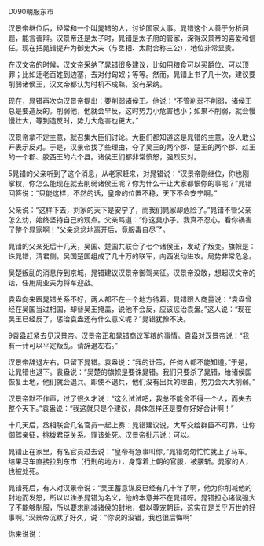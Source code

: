 D090朝服东市

汉景帝继位后，经常和一个叫晁错的人，讨论国家大事。晁错这个人善于分析问题，能言善辩。汉景帝还是太子时，晁错是太子府的管家，深得汉景帝的喜爱和信任。现在把晁错提升为御史大夫（与丞相、太尉合称三公），地位非常显贵。

在汉文帝的时候，汉文帝采纳了晁错很多建议，比如用粮食可以买爵位、可以顶罪；比如迁老百姓到边塞，去对付匈奴；等等。然而，晁错上书了几十次，建议要削弱诸侯王，汉文帝都认为时机不成熟，没有采纳。

现在，晁错再次向汉景帝提出：要削弱诸侯王。他说：“不管削弱不削弱，诸侯王总是要造反的。削弱他，他就会早反，这时势力小危害也小；如果不削弱，就会慢慢壮大，等到造反时，势力大危害也更大。”

汉景帝拿不定主意，就召集大臣们讨论。大臣们都知道这是晁错的主意，没人敢公开表示反对。于是，汉景帝找了些理由，夺了吴王的两个郡、楚王的两个郡、赵王的一个郡、胶西王的六个县。诸侯王们都非常愤怒，强烈反对。

5晁错的父亲听到了这个消息，从老家赶来，对晁错说：“汉景帝刚继位，你也刚掌权，你怎么能现在就去削弱诸侯王呢？你为什么干让大家都恨你的事呢？”晁错回答说：“只能这样，不然的话，皇帝的位置不稳，天下不会安宁啊。”

父亲说：“这样下去，刘家的天下是安宁了，而我们晁家却危险了。”晁错不管父亲怎么劝，始终坚持自己的观点。父亲骂道：“你这臭小子。我真不忍心，看你祸害了整个晁家啊！”父亲忿忿地离开后，竟服毒自尽了。

晁错的父亲死后十几天，吴国、楚国共联合了七个诸侯王，发动了叛变。旗帜是：诛晁错，清君侧。吴国楚国组成了几十万的联军，向西发动进攻。局势非常危急。



吴楚叛乱的消息传到京城，晁错建议汉景帝御驾亲征。汉景帝没敢，想起汉文帝的话，任用周亚夫为将军迎战。

袁盎向来跟晁错关系不好，两人都不在一个地方待着。晁错跟人商量说：“袁盎曾经在吴国当过相国，却替吴王掩盖，说他不会反，应该惩治袁盎。”这人说：“现在吴王已经反了，惩治袁盎还有什么意义呢？”晁错犹豫不决。

9袁盎赶紧去见汉景帝。汉景帝正和晁错商议军粮的事情。袁盎对汉景帝说：“我有一计可以平定叛乱。请辞退左右。”

汉景帝辞退左右，只留下晁错。袁盎说：“我的计策，任何人都不能知道。”于是，让晁错也退下。袁盎说：“吴楚的旗帜是要诛晁错。我们只要杀了晁错，给诸侯国恢复土地，他们就会退兵。即使不退兵，他们没有出兵的理由，势力会大大削弱。”

汉景帝默不作声，过了很久才说：“这么试试吧，我总不能舍不得一个人，而失去整个天下。”袁盎说：“我这就只是个建议，具体怎样还是要你好好合计啊！”

十几天后，丞相联合几名官员一起上奏：晁错建议说，大军交给群臣不可靠，让你御驾亲征，挑拨君臣关系。罪该处死。汉景帝批示说：可以。

晁错正在家里，有名官员过去说：“皇帝有急事叫你。”晁错匆匆忙忙就上了马车。结果马车直接拉到东市（行刑的地方），身穿着上朝的官服，被腰斩。晁家的人，也被处死。

晁错死后，有人对汉景帝说：“吴王蓄意谋反已经有几十年了啊，他为你削减他的封地而发怒，所以以诛杀晁错为名义，他的本意并不在晁错呀。晁错担心诸侯强大了不能够制服，所以要求削减诸侯的封地，借以尊宠朝廷，这实在是关乎万世的好事啊。”汉景帝沉默了好久，说：”你说的没错，我也很后悔啊“



你来说说：



